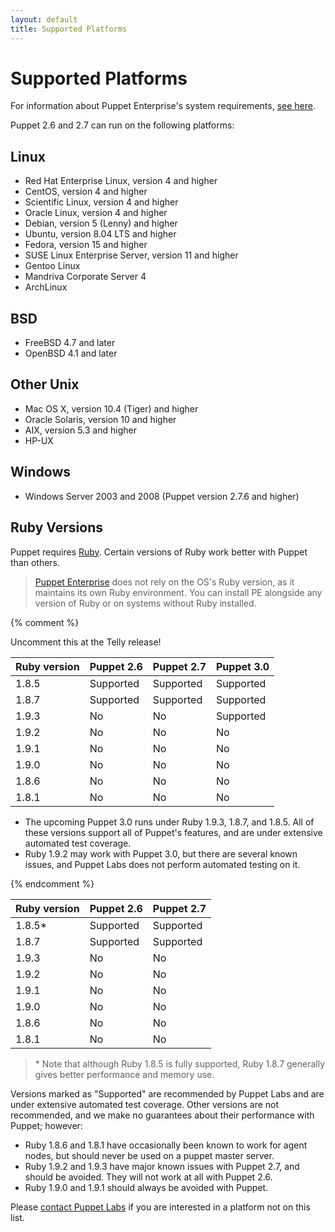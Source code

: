 ```yaml
---
layout: default
title: Supported Platforms
---
```


Supported Platforms
===================

For information about Puppet Enterprise's system requirements, [see here][pe2requirements].

[pe2requirements]: /pe/2.5/install_system_requirements.html

Puppet 2.6 and 2.7 can run on the following platforms: 

Linux
-----

-   Red Hat Enterprise Linux, version 4 and higher
-   CentOS, version 4 and higher
-   Scientific Linux, version 4 and higher
-   Oracle Linux, version 4 and higher
-   Debian, version 5 (Lenny) and higher
-   Ubuntu, version 8.04 LTS and higher
-   Fedora, version 15 and higher
-   SUSE Linux Enterprise Server, version 11 and higher
-   Gentoo Linux
-   Mandriva Corporate Server 4 <!-- Version not checked recently -->
-   ArchLinux

BSD
---

-   FreeBSD 4.7 and later <!-- Version not checked recently -->
-   OpenBSD 4.1 and later <!-- Version not checked recently -->

Other Unix
----------

-   Mac OS X, version 10.4 (Tiger) and higher
-   Oracle Solaris, version 10 and higher
-   AIX, version 5.3 and higher
-   HP-UX

Windows
-------

-   Windows Server 2003 and 2008 (Puppet version 2.7.6 and higher)

Ruby Versions
-----

Puppet requires [Ruby](http://www.ruby-lang.org/en/). Certain versions of Ruby work better with Puppet than others.

> [Puppet Enterprise](/pe/) does not rely on the OS's Ruby version, as it maintains its own Ruby environment. You can install PE alongside any version of Ruby or on systems without Ruby installed.

{% comment %}

Uncomment this at the Telly release! 

Ruby version | Puppet 2.6 | Puppet 2.7 | Puppet 3.0
-------------|------------|------------|-----------
1.8.5        | Supported  | Supported  | Supported
1.8.7        | Supported  | Supported  | Supported
1.9.3        | No         | No         | Supported
1.9.2        | No         | No         | No
1.9.1        | No         | No         | No
1.9.0        | No         | No         | No
1.8.6        | No         | No         | No
1.8.1        | No         | No         | No

* The upcoming Puppet 3.0 runs under Ruby 1.9.3, 1.8.7, and 1.8.5. All of these versions support all of Puppet's features, and are under extensive automated test coverage. 
* Ruby 1.9.2 may work with Puppet 3.0, but there are several known issues, and Puppet Labs does not perform automated testing on it.

{% endcomment %}

Ruby version | Puppet 2.6 | Puppet 2.7 
-------------|------------|------------
1.8.5\*      | Supported  | Supported  
1.8.7        | Supported  | Supported  
1.9.3        | No         | No         
1.9.2        | No         | No         
1.9.1        | No         | No         
1.9.0        | No         | No         
1.8.6        | No         | No         
1.8.1        | No         | No         

> \* Note that although Ruby 1.8.5 is fully supported, Ruby 1.8.7 generally gives better performance and memory use.

Versions marked as "Supported" are recommended by Puppet Labs and are under extensive automated test coverage. Other versions are not recommended, and we make no guarantees about their performance with Puppet; however:

* Ruby 1.8.6 and 1.8.1 have occasionally been known to work for agent nodes, but should never be used on a puppet master server.
* Ruby 1.9.2 and 1.9.3 have major known issues with Puppet 2.7, and should be avoided. They will not work at all with Puppet 2.6.
* Ruby 1.9.0 and 1.9.1 should always be avoided with Puppet.

Please [contact Puppet Labs](http://puppetlabs.com/contact/) if you are interested in a platform not on this list.


